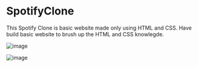 # SpotifyClone
This Spotify Clone is basic website made only using HTML and CSS.
Have build basic website to brush up the HTML and CSS knowlegde.

![image](https://github.com/user-attachments/assets/c996407b-d0ec-4679-872f-46fcf9bb5ce7)

![image](https://github.com/user-attachments/assets/3f629e6c-1c51-4879-99ca-6d07bad15e08)

